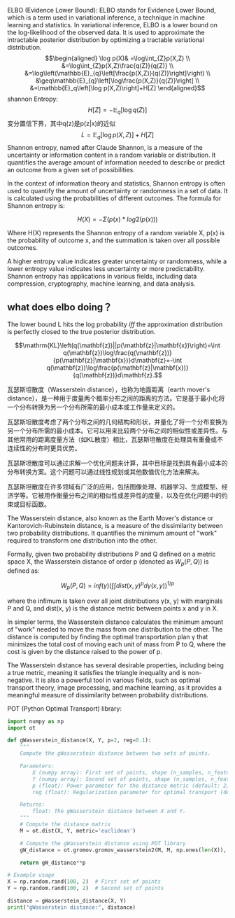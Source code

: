 ELBO (Evidence Lower Bound): ELBO stands for Evidence Lower Bound, which is a term used in variational inference, a technique in machine learning and statistics. In variational inference, ELBO is a lower bound on the log-likelihood of the observed data. It is used to approximate the intractable posterior distribution by optimizing a tractable variational distribution.
$$\begin{aligned}
\log p(X)& =\log\int_{Z}p(X,Z)  \\
&=\log\int_{Z}p(X,Z)\frac{q(Z)}{q(Z)} \\
&=\log\left(\mathbb{E}_{q}\left[\frac{p(X,Z)}{q(Z)}\right]\right) \\
&\geq\mathbb{E}_{q}\left[\log\frac{p(X,Z)}{q(Z)}\right] \\
&=\mathbb{E}_q\left[\log p(X,Z)\right]+H[Z]
\end{aligned}$$
shannon Entropy:
$$H[Z]=-\mathbb{E}_q[\log q(Z)]$$
变分置信下界，其中q(z)是p(z|x)的近似
$$ L=\mathbb{E}_q\left[\log p(X,Z)\right]+H[Z]$$
Shannon entropy, named after Claude Shannon, is a measure of the uncertainty or information content in a random variable or distribution. It quantifies the average amount of information needed to describe or predict an outcome from a given set of possibilities.

In the context of information theory and statistics, Shannon entropy is often used to quantify the amount of uncertainty or randomness in a set of data. It is calculated using the probabilities of different outcomes. The formula for Shannon entropy is:

$$H(X) = - Σ (p(x) * log2(p(x)))$$

Where H(X) represents the Shannon entropy of a random variable X, p(x) is the probability of outcome x, and the summation is taken over all possible outcomes.

A higher entropy value indicates greater uncertainty or randomness, while a lower entropy value indicates less uncertainty or more predictability. Shannon entropy has applications in various fields, including data compression, cryptography, machine learning, and data analysis.

## what does elbo doing？
The lower bound L hits the log probability _iff_ the approximation distribution is perfectly closed to the true posterior distribution.


$$\mathrm{KL}\left(q(\mathbf{z})||p(\mathbf{z}|\mathbf{x})\right)=\int q(\mathbf{z})\log\frac{q(\mathbf{z})}{p(\mathbf{z}|\mathbf{x})}d\mathbf{z}=-\int q(\mathbf{z})\log\frac{p(\mathbf{z}|\mathbf{x})}{q(\mathbf{z})}d\mathbf{z}.$$

瓦瑟斯坦散度（Wasserstein distance），也称为地面距离（earth mover's distance），是一种用于度量两个概率分布之间的距离的方法。它是基于最小化将一个分布转换为另一个分布所需的最小成本或工作量来定义的。

瓦瑟斯坦散度考虑了两个分布之间的几何结构和形状，并量化了将一个分布变换为另一个分布所需的最小成本。它可以用来比较两个分布之间的相似性或差异性。与其他常用的距离度量方法（如KL散度）相比，瓦瑟斯坦散度在处理具有重叠或不连续性的分布时更具优势。

瓦瑟斯坦散度可以通过求解一个优化问题来计算，其中目标是找到具有最小成本的分布转换方案。这个问题可以通过线性规划或其他数值优化方法来解决。

瓦瑟斯坦散度在许多领域有广泛的应用，包括图像处理、机器学习、生成模型、经济学等。它被用作衡量分布之间的相似性或差异性的度量，以及在优化问题中的约束或目标函数。

The Wasserstein distance, also known as the Earth Mover's distance or Kantorovich-Rubinstein distance, is a measure of the dissimilarity between two probability distributions. It quantifies the minimum amount of "work" required to transform one distribution into the other.

Formally, given two probability distributions P and Q defined on a metric space X, the Wasserstein distance of order p (denoted as $W_p(P, Q)$) is defined as:

$$W_p(P, Q) = inf(γ) { (∫∫ dist(x, y)^p dγ(x, y))^{1/p} }$$

where the infimum is taken over all joint distributions γ(x, y) with marginals P and Q, and dist(x, y) is the distance metric between points x and y in X.

In simpler terms, the Wasserstein distance calculates the minimum amount of "work" needed to move the mass from one distribution to the other. The distance is computed by finding the optimal transportation plan γ that minimizes the total cost of moving each unit of mass from P to Q, where the cost is given by the distance raised to the power of p.

The Wasserstein distance has several desirable properties, including being a true metric, meaning it satisfies the triangle inequality and is non-negative. It is also a powerful tool in various fields, such as optimal transport theory, image processing, and machine learning, as it provides a meaningful measure of dissimilarity between probability distributions.

POT (Python Optimal Transport) library:

```python
import numpy as np
import ot

def gWasserstein_distance(X, Y, p=2, reg=0.1):
    """
    Compute the gWasserstein distance between two sets of points.

    Parameters:
        X (numpy array): First set of points, shape (n_samples, n_features).
        Y (numpy array): Second set of points, shape (n_samples, n_features).
        p (float): Power parameter for the distance metric (default: 2).
        reg (float): Regularization parameter for optimal transport (default: 0.1).

    Returns:
        float: The gWasserstein distance between X and Y.
    """
    # Compute the distance matrix
    M = ot.dist(X, Y, metric='euclidean')

    # Compute the gWasserstein distance using POT library
    gW_distance = ot.gromov.gromov_wasserstein2(M, M, np.ones(len(X)), np.ones(len(Y)), 'square_loss', reg=reg, log=False)

    return gW_distance**p

# Example usage
X = np.random.rand(100, 2)  # First set of points
Y = np.random.rand(100, 2)  # Second set of points

distance = gWasserstein_distance(X, Y)
print("gWasserstein distance:", distance)
```


